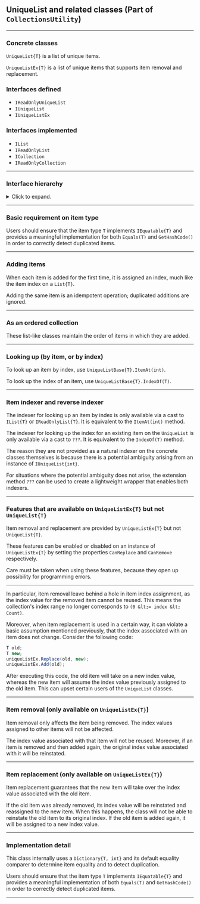﻿## UniqueList and related classes (Part of ```CollectionsUtility```)

---

### Concrete classes

```UniqueList{T}``` is a list of unique items.

```UniqueListEx{T}``` is a list of unique items that supports item removal and replacement.

### Interfaces defined

- ```IReadOnlyUniqueList```
- ```IUniqueList```
- ```IUniqueListEx```

### Interfaces implemented

- ```IList```
- ```IReadOnlyList```
- ```ICollection```
- ```IReadOnlyCollection```

---

### Interface hierarchy

<details>
<summary>Click to expand.</summary>

    - **UniqueList** (concrete)
      - UniqueListBase
      - (implied) IUniqueList, IReadOnlyUniqueList, IList, IReadOnlyList, ICollection, IReadOnlyCollection
    - **UniqueListEx** (concrete)
      - UniqueListBase
      - (properties) CanReplace, CanRemove
      - (mutators) Replace, ReplaceAt, Remove, RemoveAt
      - (implied) IUniqueListEx, IUniqueList, IReadOnlyUniqueList, IList, IReadOnlyList, ICollection, IReadOnlyCollection
    - **ReadOnlyUniqueList** (concrete)
      - (implied) IReadOnlyUniqueList, IReadOnlyList, IReadOnlyCollection
    - **UniqueListBase** (abstract base)
      - (implied) IUniqueList, IReadOnlyUniqueList, IList, IReadOnlyList
    - **IReadOnlyUniqueList** (interface)
      - (properties) Count
      - (methods) IndexOf, ItemAt, Contains, CopyTo(Array)
      - (implied) IReadOnlyList, IReadOnlyCollection
    - **IUniqueList** (interface)
      - (properties) Count
      - (accessors) IndexOf, ItemAt, Contains, CopyTo(Array)
      - (mutators) Add, Insert, Clear
      - (implied) IList, ICollection, IReadOnlyList
      - (explicit properties) IsReadOnly
    - **IUniqueListEx** (interface)
      - (properties) CanReplace, CanRemove
      - (mutators, conditionally supported) Replace, ReplaceAt, Remove, RemoveAt
      - (implied) IUniqueList, IReadOnlyUniqueList, IList, IReadOnlyList, ICollection, IReadOnlyCollection

</details>

---

### Basic requirement on item type 

Users should ensure that the item type ```T``` implements ```IEquatable{T}``` and provides 
a meaningful implementation for both ```Equals(T)``` and ```GetHashCode()``` in order to 
correctly detect duplicated items.

---

### Adding items

When each item is added for the first time, it is assigned an index, much like the item index 
on a ```List{T}```.

Adding the same item is an idempotent operation; duplicated additions are ignored.

---

### As an ordered collection

These list-like classes maintain the order of items in which they are added. 

---

### Looking up (by item, or by index)

To look up an item by index, use ```UniqueListBase{T}.ItemAt(int)```.

To look up the index of an item, use ```UniqueListBase{T}.IndexOf(T)```.

---

### Item indexer and reverse indexer

The indexer for looking up an item by index is only available via a cast to ```IList{T}``` 
or ```IReadOnlyList{T}```. It is equivalent to the ```ItemAt(int)``` method.

The indexer for looking up the index for an existing item on the ```UniqueList``` is only available
via a cast to ```???```. It is equivalent to the ```IndexOf(T)``` method.

The reason they are not provided as a natural indexer on the concrete classes themselves is 
because there is a potential ambiguity arising from an instance of ```IUniqueList{int}```.

For situations where the potential ambiguity does not arise, the extension method ```???``` 
can be used to create a lightweight wrapper that enables both indexers.

---

### Features that are available on ```UniqueListEx{T}``` but not ```UniqueList{T}```

Item removal and replacement are provided by ```UniqueListEx{T}``` but not ```UniqueList{T}```.

These features can be enabled or disabled on an instance of ```UniqueListEx{T}``` by setting 
the properties ```CanReplace``` and ```CanRemove``` respectively.

Care must be taken when using these features, because they open up possibility for programming 
errors. 

---

In particular, item removal leave behind a hole in item index assignment, as the index value
for the removed item cannot be reused. This means the collection's index range no longer corresponds
to ```(0 &lt;= index &lt; Count)```.

Moreover, when item replacement is used in a certain way, it can violate a basic assumption 
mentioned previously, that the index associated with an item does not change. Consider the 
following code:

```C#
T old;
T new;
uniqueListEx.Replace(old, new);
uniqueListEx.Add(old);
```

After executing this code, the old item will take on a new index value, whereas the new item
will assume the index value previously assigned to the old item. This can upset certain 
users of the ```UniqueList``` classes.

---

### Item removal (only available on ```UniqueListEx{T}```)

Item removal only affects the item being removed. The index values assigned to other items 
will not be affected. 

The index value associated with that item will not be reused. Moreover, if an item is removed 
and then added again, the original index value associated with it will be reinstated.

---

### Item replacement (only available on ```UniqueListEx{T}```)

Item replacement guarantees that the new item will take over the index value associated with 
the old item.

If the old item was already removed, its index value will be reinstated and reassigned to 
the new item. When this happens, the class will not be able to reinstate the old item to
its original index. If the old item is added again, it will be assigned to a new index value.

---

### Implementation detail

This class internally uses a ```Dictionary{T, int}``` and its default equality comparer to 
determine item equality and to detect duplication.

Users should ensure that the item type ```T``` implements ```IEquatable{T}``` and provides 
a meaningful implementation of both ```Equals(T)``` and ```GetHashCode()``` in order to 
correctly detect duplicated items.

---

